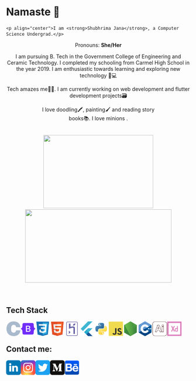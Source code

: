 # Namaste 🙏 

	<p align="center">I am <strong>Shubhrima Jana</strong>, a Computer Science Undergrad.</p>
 <p align="center">Pronouns: <strong>She/Her</strong></p>
 <p align="center" >I am pursuing B. Tech  in the Government College of Engineering and Ceramic Technology. I completed my schooling from Carmel High School in the year 2019. I am enthusiastic towards learning and exploring new technology 📱💻</p>
<p align="center"> Tech amazes me📳📴. I am currently working on web development and flutter development projects🗃 </p>
<p align="center" style="margin: 0 19%";> I love doodling🖍, painting🖌 and reading story books📚. I love minions . </p>
<br>

<p align ="center" width = "45%"> <img src="https://github-readme-stats.vercel.app/api?username=shubhrima&hide=stars&count_private=true&show_icons=true" width="300" height="200"/> <img src="https://github-readme-stats.vercel.app/api/top-langs/?username=shubhrima" width="400" height="200"/></p>

<br>

## Tech Stack
[<img align = "left" width = "40px" height = "40px" src = "https://github.com/devicons/devicon/blob/master/icons/c/c-original.svg"/>]()
[<img align = "left" width = "40px" height = "40px" src = "https://github.com/devicons/devicon/blob/master/icons/bootstrap/bootstrap-plain.svg"/>]()
[<img align = "left" width = "40px" height = "40px" src = "https://github.com/devicons/devicon/blob/master/icons/css3/css3-original.svg"/>]()
[<img align = "left" width = "40px" height = "40px" src = "https://github.com/devicons/devicon/blob/master/icons/html5/html5-original.svg"/>]()
[<img align = "left" width = "40px" height = "40px" src = "https://github.com/devicons/devicon/blob/master/icons/heroku/heroku-original.svg"/>]()
[<img align = "left" width="40px" height="40px" src="https://github.com/devicons/devicon/blob/master/icons/flutter/flutter-original.svg"/>]()
[<img align = "left" width = "40px" height = "40px" src = "https://github.com/devicons/devicon/blob/master/icons/python/python-original.svg"/>]()
[<img align = "left" width = "40px" height = "40px" src = "https://github.com/devicons/devicon/blob/master/icons/javascript/javascript-original.svg"/>]()
[<img align = "left" width="40px" height="40px" src="https://github.com/devicons/devicon/blob/master/icons/nodejs/nodejs-original.svg"/>]()
[<img align = "left" width = "40px" height = "40px" src = "https://github.com/devicons/devicon/blob/master/icons/cplusplus/cplusplus-original.svg"/>]()
[<img align = "left" width = "40px" height = "40px" src = "https://github.com/devicons/devicon/blob/master/icons/illustrator/illustrator-line.svg"/>]()
[<img align = "left" width = "40px" height = "40px" src = "https://github.com/devicons/devicon/blob/master/icons/xd/xd-line.svg"/>]()

<br>
<br>

## Contact me:
[<img align = "left" width = "40px" height = "40px" src = "https://github.com/edent/SuperTinyIcons/blob/master/images/svg/linkedin.svg">](https://www.linkedin.com/in/shubhrima-jana/)
[<img align = "left" width = "40px" height = "40px" src = "https://github.com/edent/SuperTinyIcons/blob/master/images/svg/instagram.svg">](https://www.instagram.com/_shubhrima_/)
[<img align = "left" width = "40px" height = "40px" src = "https://github.com/edent/SuperTinyIcons/blob/master/images/svg/twitter.svg">](https://twitter.com/Shubhrima2)
[<img align = "left" width = "40px" height = "40px" src = "https://github.com/edent/SuperTinyIcons/blob/master/images/svg/medium.svg">](https://shubhrimajana.medium.com/)
[<img align = "left" width = "40px" height = "40px" src = "https://github.com/devicons/devicon/blob/master/icons/behance/behance-original.svg">](https://www.behance.net/shubhrimajana/)

<br>
